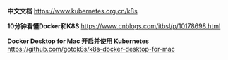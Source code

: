 **中文文档**
https://www.kubernetes.org.cn/k8s

**10分钟看懂Docker和K8S**
https://www.cnblogs.com/itbsl/p/10178698.html

**Docker Desktop for Mac 开启并使用 Kubernetes**
https://github.com/gotok8s/k8s-docker-desktop-for-mac